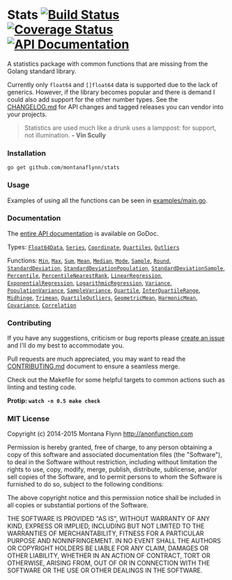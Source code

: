 # Stats [![Build Status][travis-svg]][travis-url] [![Coverage Status][coveralls-svg]][coveralls-url] [![API Documentation][godoc-svg]][godoc-url]

A statistics package with common functions that are missing from the Golang standard library. 

Currently only `float64` and `[]float64` data is supported due to the lack of generics. However, if the library becomes popular and there is demand I could also add support for the other number types. See the [CHANGELOG.md](https://github.com/montanaflynn/stats/blob/master/CHANGELOG.md) for API changes and tagged releases you can vendor into your projects.

> Statistics are used much like a drunk uses a lamppost: for support, not illumination. **- Vin Scully**

### Installation

```
go get github.com/montanaflynn/stats
```

### Usage

Examples of using all the functions can be seen in [examples/main.go](https://github.com/montanaflynn/stats/blob/master/examples/main.go).

### Documentation

The [entire API documentation](http://godoc.org/github.com/montanaflynn/stats) is available on GoDoc. 

Types: [`Float64Data`](http://godoc.org/github.com/montanaflynn/stats#Float64Data), [`Series`](http://godoc.org/github.com/montanaflynn/stats#Series), [`Coordinate`](http://godoc.org/github.com/montanaflynn/stats#Coordinate), [`Quartiles`](http://godoc.org/github.com/montanaflynn/stats#Quartiles), [`Outliers`](http://godoc.org/github.com/montanaflynn/stats#Outliers)

Functions: [`Min`](http://godoc.org/github.com/montanaflynn/stats#Min), [`Max`](http://godoc.org/github.com/montanaflynn/stats#Max), [`Sum`](http://godoc.org/github.com/montanaflynn/stats#Sum), [`Mean`](http://godoc.org/github.com/montanaflynn/stats#Mean), [`Median`](http://godoc.org/github.com/montanaflynn/stats#Median), [`Mode`](http://godoc.org/github.com/montanaflynn/stats#Mode), [`Sample`](http://godoc.org/github.com/montanaflynn/stats#Sample), [`Round`](http://godoc.org/github.com/montanaflynn/stats#Round), [`StandardDeviation`](http://godoc.org/github.com/montanaflynn/stats#StandardDeviation), [`StandardDeviationPopulation`](http://godoc.org/github.com/montanaflynn/stats#StandardDeviationPopulation), [`StandardDeviationSample`](http://godoc.org/github.com/montanaflynn/stats#StandardDeviationSample), [`Percentile`](http://godoc.org/github.com/montanaflynn/stats#Percentile), [`PercentileNearestRank`](http://godoc.org/github.com/montanaflynn/stats#PercentileNearestRank), [`LinearRegression`](http://godoc.org/github.com/montanaflynn/stats#LinearRegression), [`ExponentialRegression`](http://godoc.org/github.com/montanaflynn/stats#ExponentialRegression), [`LogarithmicRegression`](http://godoc.org/github.com/montanaflynn/stats#LogarithmicRegression), [`Variance`](http://godoc.org/github.com/montanaflynn/stats#Variance), [`PopulationVariance`](http://godoc.org/github.com/montanaflynn/stats#PopulationVariance), [`SampleVariance`](http://godoc.org/github.com/montanaflynn/stats#SampleVariance), [`Quartile`](http://godoc.org/github.com/montanaflynn/stats#Quartile), [`InterQuartileRange`](http://godoc.org/github.com/montanaflynn/stats#InterQuartileRange), [`Midhinge`](http://godoc.org/github.com/montanaflynn/stats#Midhinge), [`Trimean`](http://godoc.org/github.com/montanaflynn/stats#Trimean), [`QuartileOutliers`](http://godoc.org/github.com/montanaflynn/stats#QuartileOutliers), [`GeometricMean`](http://godoc.org/github.com/montanaflynn/stats#GeometricMean), [`HarmonicMean`](http://godoc.org/github.com/montanaflynn/stats#HarmonicMean), [`Covariance`](http://godoc.org/github.com/montanaflynn/stats#Covariance), [`Correlation`](http://godoc.org/github.com/montanaflynn/stats#Correlation)

### Contributing

If you have any suggestions, criticism or bug reports please [create an issue](https://github.com/montanaflynn/stats/issues) and I'll do my best to accommodate you. 

Pull requests are much appreciated, you may want to read the [CONTRIBUTING.md](https://github.com/montanaflynn/stats/blob/master/CONTRIBUTING.md) document to ensure a seamless merge.

Check out the Makefile for some helpful targets to common actions such as linting and testing code. 

**Protip: `watch -n 0.5 make check`**

### MIT License

Copyright (c) 2014-2015 Montana Flynn <http://anonfunction.com>

Permission is hereby granted, free of charge, to any person obtaining a copy of this software and associated documentation files (the "Software"), to deal in the Software without restriction, including without limitation the rights to use, copy, modify, merge, publish, distribute, sublicense, and/or sell copies of the Software, and to permit persons to whom the Software is furnished to do so, subject to the following conditions:

The above copyright notice and this permission notice shall be included in all copies or substantial portions of the Software.

THE SOFTWARE IS PROVIDED "AS IS", WITHOUT WARRANTY OF ANY KIND, EXPRESS OR IMPLIED, INCLUDING BUT NOT LIMITED TO THE WARRANTIES OF MERCHANTABILITY, FITNESS FOR A PARTICULAR PURPOSE AND NONINFRINGEMENT. IN NO EVENT SHALL THE AUTHORS OR COPYRIGHT HOLDERS BE LIABLE FOR ANY CLAIM, DAMAGES OR OTHER LIABILITY, WHETHER IN AN ACTION OF CONTRACT, TORT OR OTHERWISE, ARISING FROM, OUT OF OR IN CONNECTION WITH THE SOFTWARE OR THE USE OR OTHER DEALINGS IN THE SOFTWARE.

[travis-url]: https://travis-ci.org/montanaflynn/stats
[travis-svg]: https://img.shields.io/travis/montanaflynn/stats.svg

[coveralls-url]: https://coveralls.io/r/montanaflynn/stats?branch=master
[coveralls-svg]: https://img.shields.io/coveralls/montanaflynn/stats.svg

[godoc-url]: https://godoc.org/github.com/montanaflynn/stats
[godoc-svg]: https://godoc.org/github.com/montanaflynn/stats?status.svg